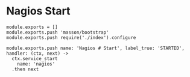 
# Nagios Start

    module.exports = []
    module.exports.push 'masson/bootstrap'
    module.exports.push require('./index').configure

    module.exports.push name: 'Nagios # Start', label_true: 'STARTED', handler: (ctx, next) ->
      ctx.service_start
        name: 'nagios'
      .then next
